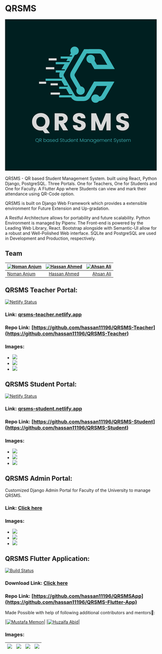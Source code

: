 # QRSMS
![logo](./images/QRSMS.png)

QRSMS - QR based Student Management System. built using React, Python Django, PostgreSQL. Three Portals. One for Teachers, One for Students and One for Faculty. A Flutter App where Students can view and mark their attendance using QR-Code option.

QRSMS is built on Django Web Framework which provides a extensible environment for Future Extension and Up-gradation.

A Restful Architecture allows for portability and future scalability. Python Environment is managed by Pipenv. The Front-end is powered by the Leading Web Library, React. Bootstrap alongside with Semantic-UI allow for a robust and Well-Polished Web interface. SQLite and PostgreSQL are used in Development and Production, respectively. 

## Team

| [![Noman Anjum](https://github.com/NomanAnjum09.png?size=100)](https://github.com/NomanAnjum09) | [![Hassan Ahmed](https://github.com/hassan11196.png?size=100)](https://github.com/hassan11196) | [![Ahsan Ali](https://github.com/MuhammadAichee.png?size=100)](https://github.com/MuhammadAichee) |
| :---------------------------------------------------------------------------------------------- | :--------------------------------------------------------------------------------------------: | ------------------------------------------------------------------------------------------------: |
| [Noman Anjum](https://github.com/NomanAnjum09)                                                  |                         [Hassan Ahmed](https://github.com/hassan11196)                         |                                                    [Ahsan Ali](https://github.com/MuhammadAichee) |


## QRSMS Teacher Portal: 
[![Netlify Status](https://api.netlify.com/api/v1/badges/0772398c-04c6-442e-b5e8-2b0a50b99e31/deploy-status)](https://app.netlify.com/sites/qrsms-teacher/deploys)

### Link: [qrsms-teacher.netlify.app](qrsms-teacher.netlify.app)

### Repo Link: [https://github.com/hassan11196/QRSMS-Teacher](https://github.com/hassan11196/QRSMS-Teacher)

### Images:
- ![](images/teacher1.png)
- ![](images/teacher2.png)
- ![](images/teacher3.png)

## QRSMS Student Portal: 
[![Netlify Status](https://api.netlify.com/api/v1/badges/c3041597-8544-48af-a987-d16a63ac9933/deploy-status)](https://app.netlify.com/sites/qrsms-student/deploys)

### Link: [qrsms-student.netlify.app](qrsms-student.netlify.app)

### Repo Link: [https://github.com/hassan11196/QRSMS-Student](https://github.com/hassan11196/QRSMS-Student)

### Images:
- ![](images/student1.png)
- ![](images/student2.png)
- ![](images/student3.png)



## QRSMS Admin Portal:
Customized Django Admin Portal for Faculty of the University to manage QRSMS.
### Link: [Click here](https://qrsms-v1.herokuapp.com/admin)

### Images:
- ![](images/admin1.png)
- ![](images/admin2.png)
- ![](images/admin3.png)


## QRSMS Flutter Application: 
[![Build Status](https://travis-ci.com/hassan11196/QRSMSApp-1.svg?token=52F5hBqAVyxvA6TSn1jQ&branch=master)](https://travis-ci.com/hassan11196/QRSMSApp-1)

### Download Link: [Click here](https://github.com/hassan11196/QRSMS-Flutter-App/releases)

### Repo Link: [https://github.com/hassan11196/QRSMSApp](https://github.com/hassan11196/QRSMS-Flutter-App)

Made Possible with help of following additional contributors and mentors💓:

|[![Mustafa Memon](https://github.com/Mustafamemon.png?size=75)](https://github.com/Mustafamemon)|
|[![Huzaifa Abid](https://github.com/huzaifaa926.png?size=75)](https://github.com/huzaifaa926)|

### Images:
| ![](images/flutter1.jpeg) | ![](images/flutter2.jpeg) | ![](images/flutter3.jpeg) | ![](images/flutter4.jpeg) |
| :------------------------ | :-----------------------: | ------------------------: | ------------------------: |







